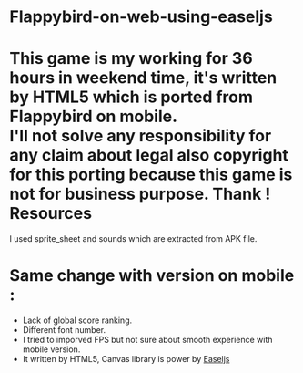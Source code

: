 Flappybird-on-web-using-easeljs
===============================

This game is my working for 36 hours in weekend time, it's written by HTML5 which is ported from Flappybird on mobile.  
I'll not solve any responsibility for any claim about legal also copyright for this porting because this game is not for business purpose. Thank !  
Resources
==
I used sprite_sheet and sounds which are extracted from APK file.

Same change with version on mobile :
==
- Lack of global score ranking.
- Different font number.
- I tried to imporved FPS but not sure about smooth experience with mobile version.
- It written by HTML5, Canvas library is power by [Easeljs](http://www.createjs.com/#!/EaselJS)
